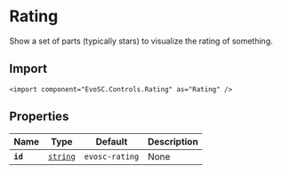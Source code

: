 # Rating
Show a set of parts (typically stars) to visualize the rating
of something.

## Import
```xml:no-line-numbers
<import component="EvoSC.Controls.Rating" as="Rating" />
```

## Properties
| Name | Type | Default | Description |
|------|------|---------|-------------|
| **`id`** | [`string`](#) | `evosc-rating` | None || **`min`** | [`double`](#) | `0` | Minimum value || **`max`** | [`double`](#) | `100` | Maximum value || **`value`** | [`double`](#) | `50` | Value to set the rating component to || **`x`** | [`double`](#) | `0` | X location of the rating || **`y`** | [`double`](#) | `0` | Y location of the rating || **`parts`** | [`int`](#) | `5` | Number of parts to show || **`partEmpty`** | [`string`](#) | `` | The part icon to use for the "empty" state || **`partFull`** | [`string`](#) | `` | The "filled" part state. It is recommended that the shape of this fits partEmpty |